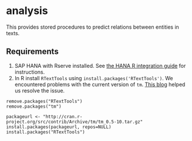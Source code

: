 # analysis

This provides stored procedures to predict relations between entities in texts.

## Requirements
1. SAP HANA with Rserve installed.
See [the HANA R integration guide](http://help.sap.com/hana/SAP_HANA_R_Integration_Guide_en.pdf) for instructions.
2. In R install `RTextTools` using `install.packages('RTextTools')`.
We encountered problems with the current version of `tm`.
[This blog](http://crimsoncoffee.blogspot.de/2015_07_01_archive.html) helped us resolve the issue.
```
remove.packages("RTextTools")
remove.packages("tm")

packageurl <- "http://cran.r-project.org/src/contrib/Archive/tm/tm_0.5-10.tar.gz"
install.packages(packageurl, repos=NULL)
install.packages("RTextTools")
```
